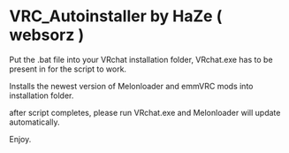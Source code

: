 # VRC_Autoinstaller by HaZe ( websorz )

Put the .bat file into your VRchat installation folder, VRchat.exe has to be present in for the script to work.

Installs the newest version of Melonloader and emmVRC mods into installation folder.

after script completes, please run VRchat.exe and Melonloader will update automatically.

Enjoy.
